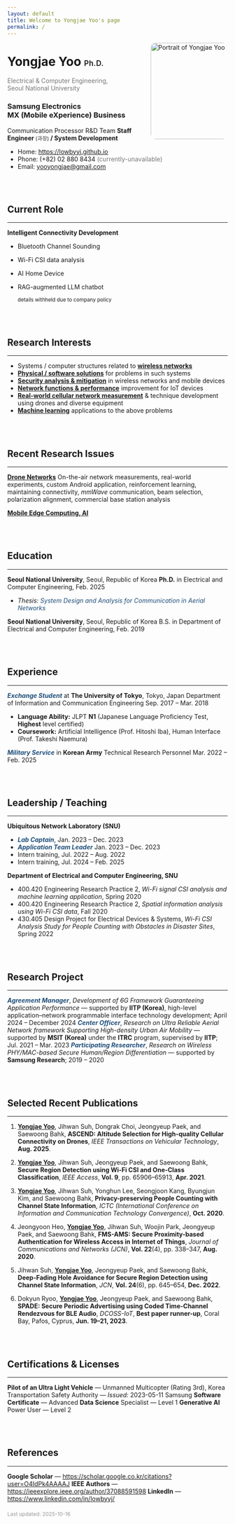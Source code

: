 ```yaml
---
layout: default
title: Welcome to Yongjae Yoo's page
permalink: /
---
```


<img
  src="{{ '/assets/images/yj-portrait.jpg' | relative_url }}"
  alt="Portrait of Yongjae Yoo"
  style="float:right;width:220px;max-width:35%;height:auto;border-radius:12px;margin:0 0 1rem 1rem;object-fit:cover;aspect-ratio:2/3"
  width="1120" height="1680"
  loading="lazy" decoding="async" fetchpriority="low"
/>

# Yongjae Yoo <span style="font-size:.6em; font-weight:600; letter-spacing:.02em;">Ph.D.</span>
<span style="color:#777;">Electrical &amp; Computer Engineering,<br>Seoul National University</span>

### Samsung Electronics <br> MX (Mobile eXperience) Business
Communication Processor R&amp;D Team
**Staff Engineer <span style="font-size:.85em;color:#777;">(과장)</span> / System Development**

- Home: <https://lowbyyj.github.io>
- Phone: (+82) 02 880 8434 <span style="color:#777;">(currently-unavailable)</span>
- Email: <yooyongjae@gmail.com>

<div style="clear:both"></div>

<br>
<br>

## Current Role
---
**Intelligent Connectivity Development**

- Bluetooth Channel Sounding
- Wi-Fi CSI data analysis
- AI Home Device
- RAG-augmented LLM chatbot

  <sub>details withheld due to company policy</sub>

<br>
<br>

## Research Interests
---
- Systems / computer structures related to **<u>wireless networks</u>**
- **<u>Physical / software solutions</u>** for problems in such systems
- **<u>Security analysis &amp; mitigation</u>** in wireless networks and mobile devices
- **<u>Network functions &amp; performance</u>** improvement for IoT devices
- **<u>Real-world cellular network measurement</u>** &amp; technique development using drones and diverse equipment
- **<u>Machine learning</u>** applications to the above problems

<br>
<br>

## Recent Research Issues
---
**<u>Drone Networks</u>**
On-the-air network measurements, real-world experiments, custom Android application, reinforcement learning, maintaining connectivity, *mmWave* communication, beam selection, polarization alignment, commercial base station analysis

**<u>Mobile Edge Computing, AI</u>**

<br>
<br>

## Education
---
**Seoul National University**, Seoul, Republic of Korea
**Ph.D.** in Electrical and Computer Engineering, Feb. 2025
- *Thesis:* <span style="color:#1f4e79; font-style:italic;">System Design and Analysis for Communication in Aerial Networks</span>

**Seoul National University**, Seoul, Republic of Korea
B.S. in Department of Electrical and Computer Engineering, Feb. 2019

<br>
<br>

## Experience
---
<span style="color:#1f4e79; font-style:italic;">**Exchange Student**</span> at **The University of Tokyo**, Tokyo, Japan
Department of Information and Communication Engineering
Sep. 2017 – Mar. 2018
- **Language Ability:** JLPT **N1** (Japanese Language Proficiency Test, **Highest** level certified)
- **Coursework:** Artificial Intelligence (Prof. Hitoshi Iba), Human Interface (Prof. Takeshi Naemura)

<span style="color:#1f4e79; font-style:italic;">**Military Service**</span> in **Korean Army**
Technical Research Personnel
Mar. 2022 – Feb. 2025

<br>
<br>

## Leadership / Teaching
---
**Ubiquitous Network Laboratory (SNU)**
- <span style="color:#1f4e79; font-style:italic;">**Lab Captain**</span>, Jan. 2023 – Dec. 2023
- <span style="color:#1f4e79; font-style:italic;">**Application Team Leader**</span> Jan. 2023 – Dec. 2023
- Intern training, Jul. 2022 – Aug. 2022
- Intern training, Jul. 2024 – Feb. 2025

**Department of Electrical and Computer Engineering, SNU**
- 400.420 Engineering Research Practice 2, *Wi-Fi signal CSI analysis and machine learning application*, Spring 2020
- 400.420 Engineering Research Practice 2, *Spatial information analysis using Wi-Fi CSI data*, Fall 2020
- 430.405 Design Project for Electrical Devices & Systems, *Wi-Fi CSI Analysis Study for People Counting with Obstacles in Disaster Sites*, Spring 2022

<br>
<br>

## Research Project
---
<span style="color:#1f4e79; font-style:italic;">**Agreement Manager**</span>, *Development of 6G Framework Guaranteeing Application Performance* — supported by **IITP (Korea)**, high-level application–network programmable interface technology development; April 2024 – December 2024
<span style="color:#1f4e79; font-style:italic;">**Center Officer**</span>, *Research on Ultra Reliable Aerial Network framework Supporting High-density Urban Air Mobility* — supported by **MSIT (Korea)** under the **ITRC** program, supervised by **IITP**; Jul. 2021 – Mar. 2023
<span style="color:#1f4e79; font-style:italic;">**Participating Researcher**</span>, *Research on Wireless PHY/MAC-based Secure Human/Region Differentiation* — supported by **Samsung Research**; 2019 – 2020

<br>
<br>

<span id="publications"></span>
## Selected Recent Publications
---
1. **<u>Yongjae Yoo</u>**, Jihwan Suh, Dongrak Choi, Jeongyeup Paek, and Saewoong Bahk, **ASCEND: Altitude Selection for High-quality Cellular Connectivity on Drones**, *IEEE Transactions on Vehicular Technology*, **Aug. 2025**.

2. **<u>Yongjae Yoo</u>**, Jihwan Suh, Jeongyeup Paek, and Saewoong Bahk, **Secure Region Detection using Wi-Fi CSI and One-Class Classification**, *IEEE Access*, **Vol. 9**, pp. 65906–65913, **Apr. 2021**.

3. **<u>Yongjae Yoo</u>**, Jihwan Suh, Yonghun Lee, Seongjoon Kang, Byungjun Kim, and Saewoong Bahk, **Privacy-preserving People Counting with Channel State Information**, *ICTC (International Conference on Information and Communication Technology Convergence)*, **Oct. 2020**.

4. Jeongyoon Heo, **<u>Yongjae Yoo</u>**, Jihwan Suh, Woojin Park, Jeongyeup Paek, and Saewoong Bahk, **FMS-AMS: Secure Proximity-based Authentication for Wireless Access in Internet of Things**, *Journal of Communications and Networks (JCN)*, **Vol. 22**(4), pp. 338–347, **Aug. 2020**.

5. Jihwan Suh, **<u>Yongjae Yoo</u>**, Jeongyeup Paek, and Saewoong Bahk, **Deep-Fading Hole Avoidance for Secure Region Detection using Channel State Information**, *JCN*, **Vol. 24**(6), pp. 645–654, **Dec. 2022**.

6. Dokyun Ryoo, **<u>Yongjae Yoo</u>**, Jeongyeup Paek, and Saewoong Bahk, **SPADE: Secure Periodic Advertising using Coded Time-Channel Rendezvous for BLE Audio**, *DCOSS-IoT*, **Best paper runner-up**, Coral Bay, Pafos, Cyprus, **Jun. 19–21, 2023**.

<br>
<br>

## Certifications &amp; Licenses
---
**Pilot of an Ultra Light Vehicle** — Unmanned Multicopter (Rating 3rd), Korea Transportation Safety Authority — *Issued:* 2023-05-11
Samsung **Software Certificate** — Advanced
**Data Science** Specialist — Level 1
**Generative AI** Power User — Level 2

<br>
<br>

## References
---
**Google Scholar** — <https://scholar.google.co.kr/citations?user=O4IdPk4AAAAJ>
**IEEE Authors** — <https://ieeexplore.ieee.org/author/37088591598>
**LinkedIn** — <https://www.linkedin.com/in/lowbyyj/>

<div style="margin-top:1.2rem; font-size:.85em; color:#999;">Last updated: 2025-10-16</div>
